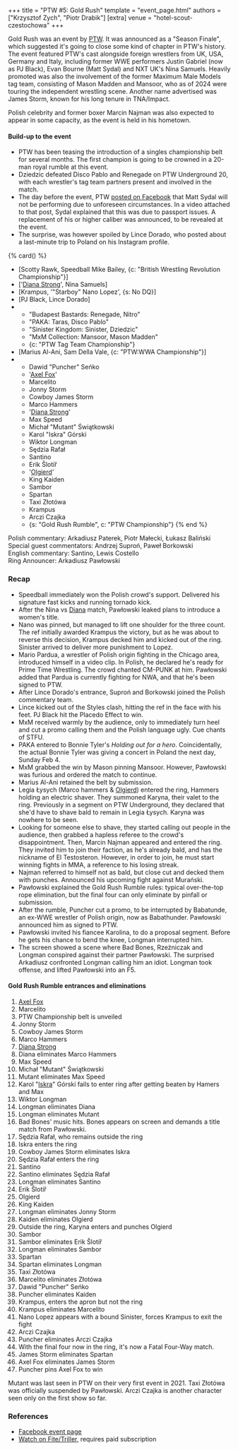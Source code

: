 +++
title = "PTW #5: Gold Rush"
template = "event_page.html"
authors = ["Krzysztof Zych", "Piotr Drabik"]
[extra]
venue = "hotel-scout-czestochowa"
+++

Gold Rush was an event by [PTW](@/o/ptw.md). It was announced as a "Season Finale", which suggested it's going to close some kind of chapter in PTW's history.
The event featured PTW's cast alongside foreign wrestlers from UK, USA, Germany and Italy, including former WWE performers Justin Gabriel (now as PJ Black), Evan Bourne (Matt Sydal) and NXT UK's Nina Samuels. Heavily promoted was also the involvement of the former Maximum Male Models tag team, consisting of Mason Madden and Mansoor, who as of 2024 were touring the independent wrestling scene. Another name advertised was James Storm, known for his long tenure in TNA/Impact.

Polish celebrity and former boxer Marcin Najman was also expected to appear in some capacity, as the event is held in his hometown.

#### Build-up to the event

* PTW has been teasing the introduction of a singles championship belt for several months. The first champion is going to be crowned in a 20-man royal rumble at this event.
* Dziedzic defeated Disco Pablo and Renegade on PTW Underground 20, with each wrestler's tag team partners present and involved in the match.
* The day before the event, PTW [posted on Facebook][sydal-facebook-video] that Matt Sydal will not be performing due to unforeseen circumstances. In a video attached to that post, Sydal explained that this was due to passport issues. A replacement of his or higher caliber was announced, to be revealed at the event.
* The surprise, was however spoiled by Lince Dorado, who posted about a last-minute trip to Poland on his Instagram profile.

{% card() %}
- [Scotty Rawk, Speedball Mike Bailey, {c: "British Wrestling Revolution Championship"}]
- ['[Diana Strong](@/w/diana-strong.md)', Nina Samuels]
- [Krampus, '"Starboy" Nano Lopez', {s: No DQ}]
- [PJ Black, Lince Dorado]
- - "Budapest Bastards: Renegade, Nitro"
  - "PAKA: Taras, Disco Pablo"
  - "Sinister Kingdom: Sinister, Dziedzic"
  - "MxM Collection: Mansoor, Mason Madden"
  - {c: "PTW Tag Team Championship"}
- [Marius Al-Ani, Sam Della Vale, {c: "PTW:WWA Championship"}]
- - Dawid "Puncher" Seńko
  - '[Axel Fox](@/w/axel-fox.md)'
  - Marcelito
  - Jonny Storm
  - Cowboy James Storm
  - Marco Hammers
  - '[Diana Strong](@/w/diana-strong.md)'
  - Max Speed
  - Michał "Mutant" Świątkowski
  - Karol "Iskra" Górski
  - Wiktor Longman
  - Sędzia Rafał
  - Santino
  - Erik Šlotíř
  - '[Olgierd](@/w/olgierd.md)'
  - King Kaiden
  - Sambor
  - Spartan
  - Taxi Złotówa
  - Krampus
  - Arczi Czajka
  - {s: "Gold Rush Rumble", c: "PTW Championship"}
{% end %}

Polish commentary: Arkadiusz Paterek, Piotr Małecki, Łukasz Baliński \
Special guest commentators: Andrzej Suproń, Paweł Borkowski \
English commentary: Santino, Lewis Costello \
Ring Announcer: Arkadiusz Pawłowski

### Recap

* Speedball immediately won the Polish crowd's support. Delivered his signature fast kicks and running tornado kick.
* After the Nina vs [Diana](@/w/diana-strong.md) match, Pawłowski leaked plans to introduce a women's title.
* Nano was pinned, but managed to lift one shoulder for the three count. The ref initially awarded Krampus the victory, but as he was about to reverse this decision, Krampus decked him and kicked out of the ring. Sinister arrived to deliver more punishment to Lopez.
* Mario Pardua, a wrestler of Polish origin fighting in the Chicago area, introduced himself in a video clip. In Polish, he declared he's ready for Prime Time Wrestling. The crowd chanted CM-PUNK at him. Pawłowski added that Pardua is currently fighting for NWA, and that he's been signed to PTW.
* After Lince Dorado's entrance, Suproń and Borkowski joined the Polish commentary team.
* Lince kicked out of the Styles clash, hitting the ref in the face with his feet. PJ Black hit the Placedo Effect to win.
* MxM received warmly by the audience, only to immediately turn heel and cut a promo calling them and the Polish language ugly. Cue chants of STFU.
* PAKA entered to Bonnie Tyler's _Holding out for a hero_. Coincidentally, the actual Bonnie Tyler was giving a concert in Poland the next day, Sunday Feb 4.
* MxM grabbed the win by Mason pinning Mansoor. However, Pawłowski was furious and ordered the match to continue.
* Marius Al-Ani retained the belt by submission.
* Legia Łysych (Marco hammers & [Olgierd](@/w/olgierd.md)) entered the ring, Hammers holding an electric shaver. They summoned Karyna, their valet to the ring. Previously in a segment on PTW Underground, they declared that she'd have to shave bald to remain in Legia Łysych. Karyna was nowhere to be seen.
* Looking for someone else to shave, they started calling out people in the audience, then grabbed a hapless referee to the crowd's disappointment. Then, Marcin Najman appeared and entered the ring. They invited him to join their faction, as he's already bald, and has the nickname of El Testosteron. However, in order to join, he must start winning fights in MMA, a reference to his losing streak.
* Najman referred to himself not as bald, but close cut and decked them with punches. Announced his upcoming fight against Murański.
* Pawłowski explained the Gold Rush Rumble rules: typical over-the-top rope elimination, but the final four can only eliminate  by pinfall or submission.
* After the rumble, Puncher cut a promo, to be interrupted by Babatunde, an ex-WWE wrestler of Polish origin, now as Babathunder. Pawłowski announced him as signed to PTW.
* Pawłowski invited his fiancee Karolina, to do a proposal segment. Before he gets his chance to bend the knee, Longman interrupted him.
* The screen showed a scene where Bad Bones, Rzeżniczak and Longman conspired against their partner Pawłowski. The surprised Arkadiusz confronted Longman calling him an idiot. Longman took offense, and lifted Pawłowski into an F5.


#### Gold Rush Rumble entrances and eliminations

1. [Axel Fox](@/w/axel-fox.md)
2. Marcelito
3. PTW Championship belt is unveiled
4. Jonny Storm
5. Cowboy James Storm
6. Marco Hammers
7. [Diana Strong](@/w/diana-strong.md)
8. Diana eliminates Marco Hammers
9. Max Speed
10. Michał "Mutant" Świątkowski
11. Mutant eliminates Max Speed
12. Karol "[Iskra](@/w/iskra.md)" Górski fails to enter ring after getting beaten by Hamers and Max
13. Wiktor Longman
14. Longman eliminates Diana
15. Longman eliminates Mutant
16. Bad Bones' music hits. Bones appears on screen and demands a title match from Pawłowski.
17. Sędzia Rafał, who remains outside the ring
18. Iskra enters the ring
19. Cowboy James Storm eliminates Iskra
20. Sędzia Rafał enters the ring
21. Santino
22. Santino eliminates Sędzia Rafał
23. Longman eliminates Santino
24. Erik Šlotíř
25. Olgierd
26. King Kaiden
27. Longman eliminates Jonny Storm
28. Kaiden eliminates Olgierd
29. Outside the ring, Karyna enters and punches Olgierd
30. Sambor
31. Sambor eliminates Erik Šlotíř
32. Longman eliminates Sambor
33. Spartan
34. Spartan eliminates Longman
35. Taxi Złotówa
36. Marcelito eliminates Złotówa
37. Dawid "Puncher" Seńko
38. Puncher eliminates Kaiden
39. Krampus, enters the apron but not the ring
40. Krampus eliminates Marcelito
41. Nano Lopez appears with a bound Sinister, forces Krampus to exit the fight
42. Arczi Czajka
43. Puncher eliminates Arczi Czajka
44. With the final four now in the ring, it's now a Fatal Four-Way match.
45. James Storm eliminates Spartan
46. Axel Fox eliminates James Storm
47. Puncher pins Axel Fox to win

Mutant was last seen in PTW on their very first event in 2021.
Taxi Złotówa was officially suspended by Pawłowski. Arczi Czajka is another character seen only on the first show so far.

### References

* [Facebook event page](https://www.facebook.com/events/3371743163122883/)
* [Watch on Fite/Triller](https://www.trillertv.com/watch/ptw-gold-rush-pl/2pehz/), requires paid subscription

[sydal-facebook-video]: https://www.facebook.com/watch/?v=783495120471108
